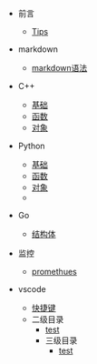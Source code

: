 - 前言

  - [Tips](zh-cn/README.md)
- markdown
    - [markdown语法](zh-cn/markdown/markdown.md)
- C++

  - [基础](zh-cn/C++/base.md)
  - [函数](zh-cn/C++/func.md)
  - [对象](zh-cn/C++/object.md)
- Python

  - [基础](zh-cn/Python/base.md)
  - [函数](zh-cn/Python/func.md)
  - [对象](zh-cn/Python/object.md)
  - 
- Go

  - [ 结构体](zh-cn/Go/struck.md)
  
- 监控
  - [promethues](zh-cn/监控/prometheus/告警带图.md)
  
- vscode
  - [快捷键](zh-cn/vscode/快捷键.md)
  - 二级目录
    - [test](zh-cn/vscode/快捷键.md)
    -  三级目录
       - [test](zh-cn/vscode/快捷键.md)  
